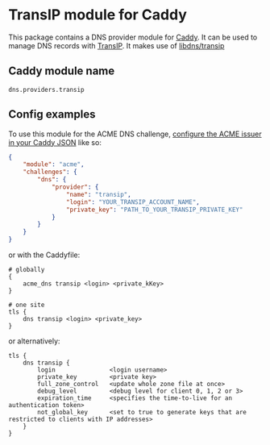 TransIP module for Caddy
===========================

This package contains a DNS provider module for [Caddy](https://github.com/caddyserver/caddy). It can be used to manage DNS records with [TransIP](https://www.transip.eu/).
It makes use of [libdns/transip](https://github.com/libdns/transip)

## Caddy module name

```
dns.providers.transip
```

## Config examples

To use this module for the ACME DNS challenge, [configure the ACME issuer in your Caddy JSON](https://caddyserver.com/docs/json/apps/tls/automation/policies/issuer/acme/) like so:

```json
{
	"module": "acme",
	"challenges": {
		"dns": {
			"provider": {
				"name": "transip",
				"login": "YOUR_TRANSIP_ACCOUNT_NAME",
				"private_key": "PATH_TO_YOUR_TRANSIP_PRIVATE_KEY"
			}
		}
	}
}
```

or with the Caddyfile:

```
# globally
{
	acme_dns transip <login> <private_kKey>
}
```

```
# one site
tls {
	dns transip <login> <private_key>
}
```

or alternatively:


```
tls {
	dns transip {
	    login 				<login username>
		private_key 		<private key>
		full_zone_control 	<update whole zone file at once>
    	debug_level 		<debug level for client 0, 1, 2 or 3>
		expiration_time     <specifies the time-to-live for an authentication token>
		not_global_key      <set to true to generate keys that are restricted to clients with IP addresses>	
	}
}
```
